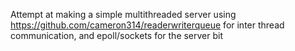 Attempt at making a simple multithreaded server using https://github.com/cameron314/readerwriterqueue for inter thread communication, and epoll/sockets for the server bit
